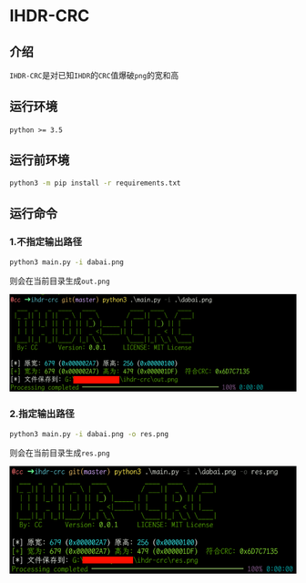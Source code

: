 # IHDR-CRC

## 介绍

`IHDR-CRC`是对已知`IHDR`的`CRC`值爆破`png`的宽和高

## 运行环境

`python >= 3.5`

## 运行前环境

```bash
python3 -m pip install -r requirements.txt
```

## 运行命令

### 1.不指定输出路径

```bash
python3 main.py -i dabai.png
```

则会在当前目录生成`out.png`

![不指定输出路径](img/run-1.png)

### 2.指定输出路径

```bash
python3 main.py -i dabai.png -o res.png
```

则会在当前目录生成`res.png`

![指定输出路径](img/run-2.png)

